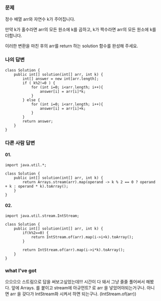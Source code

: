 ### 문제
정수 배열 arr와 자연수 k가 주어집니다.

만약 k가 홀수라면 arr의 모든 원소에 k를 곱하고, k가 짝수라면 arr의 모든 원소에 k를 더합니다.

이러한 변환을 마친 후의 arr를 return 하는 solution 함수를 완성해 주세요.

### 나의 답변
```
class Solution {
    public int[] solution(int[] arr, int k) {
        int[] answer = new int[arr.length];
        if ( k%2!=0 ) {
            for (int i=0; i<arr.length; i++){
                answer[i] = arr[i]*k;
            }
        } else {
            for (int i=0; i<arr.length; i++){
                answer[i] = arr[i]+k;
            }
        }
        return answer;
    }
}
```

### 다른 사람 답변
#### 01.
```
import java.util.*;

class Solution {
    public int[] solution(int[] arr, int k) {
        return Arrays.stream(arr).map(operand -> k % 2 == 0 ? operand + k : operand * k).toArray();
    }
}

```

#### 02.
```
import java.util.stream.IntStream;

class Solution {
    public int[] solution(int[] arr, int k) {
        if(k%2==0) {
            return IntStream.of(arr).map(i->i+k).toArray();
        }

        return IntStream.of(arr).map(i->i*k).toArray();
    }
}
```

### what I've got
으으으으 스트림으로 답을 써보고싶었는데!!! 시간이 다 돼서 그냥 줄줄 풀어써서 해봤다. 
앞에 Arrays. 를 붙이고 stream에 아규먼트? 로 arr 을 넣었어야되는거구나. 
아니면 arr 을 갖다가 IntStream화 시켜서 하면 되는구나. (IntStream.of(arr))

